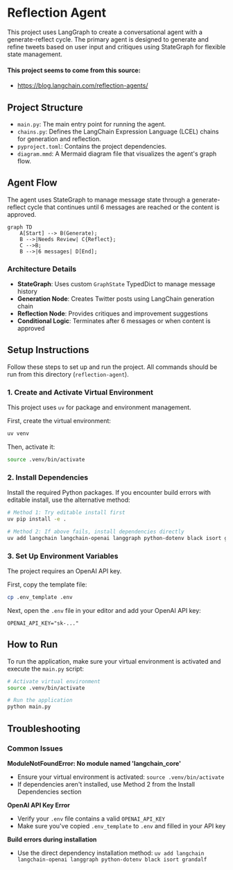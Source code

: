 # Reflection Agent

This project uses LangGraph to create a conversational agent with a generate-reflect cycle. The primary agent is designed to generate and refine tweets based on user input and critiques using StateGraph for flexible state management.

#### This project seems to come from this source:
- https://blog.langchain.com/reflection-agents/



## Project Structure

-   `main.py`: The main entry point for running the agent.
-   `chains.py`: Defines the LangChain Expression Language (LCEL) chains for generation and reflection.
-   `pyproject.toml`: Contains the project dependencies.
-   `diagram.mmd`: A Mermaid diagram file that visualizes the agent's graph flow.

## Agent Flow

The agent uses StateGraph to manage message state through a generate-reflect cycle that continues until 6 messages are reached or the content is approved.

```mermaid
graph TD
    A[Start] --> B(Generate);
    B -->|Needs Review| C{Reflect};
    C -->B;
    B -->|6 messages| D[End];
```

### Architecture Details

- **StateGraph**: Uses custom `GraphState` TypedDict to manage message history
- **Generation Node**: Creates Twitter posts using LangChain generation chain
- **Reflection Node**: Provides critiques and improvement suggestions
- **Conditional Logic**: Terminates after 6 messages or when content is approved

## Setup Instructions

Follow these steps to set up and run the project. All commands should be run from this directory (`reflection-agent`).

### 1. Create and Activate Virtual Environment

This project uses `uv` for package and environment management.

First, create the virtual environment:

```bash
uv venv
```

Then, activate it:

```bash
source .venv/bin/activate
```

### 2. Install Dependencies

Install the required Python packages. If you encounter build errors with editable install, use the alternative method:

```bash
# Method 1: Try editable install first
uv pip install -e .

# Method 2: If above fails, install dependencies directly
uv add langchain langchain-openai langgraph python-dotenv black isort grandalf
```

### 3. Set Up Environment Variables

The project requires an OpenAI API key.

First, copy the template file:

```bash
cp .env_template .env
```

Next, open the `.env` file in your editor and add your OpenAI API key:

```
OPENAI_API_KEY="sk-..."
```

## How to Run

To run the application, make sure your virtual environment is activated and execute the `main.py` script:

```bash
# Activate virtual environment
source .venv/bin/activate

# Run the application
python main.py
```

## Troubleshooting

### Common Issues

**ModuleNotFoundError: No module named 'langchain_core'**
- Ensure your virtual environment is activated: `source .venv/bin/activate`
- If dependencies aren't installed, use Method 2 from the Install Dependencies section

**OpenAI API Key Error**
- Verify your `.env` file contains a valid `OPENAI_API_KEY`
- Make sure you've copied `.env_template` to `.env` and filled in your API key

**Build errors during installation**
- Use the direct dependency installation method: `uv add langchain langchain-openai langgraph python-dotenv black isort grandalf`
